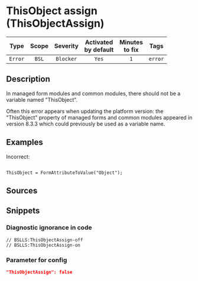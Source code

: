 # ThisObject assign (ThisObjectAssign)

 |  Type   | Scope | Severity  | Activated<br>by default | Minutes<br>to fix |  Tags   |
 |:-------:|:-----:|:---------:|:-----------------------------:|:-----------------------:|:-------:|
 | `Error` | `BSL` | `Blocker` |             `Yes`             |           `1`           | `error` | 

<!-- Блоки выше заполняются автоматически, не трогать -->
## Description
In managed form modules and common modules, there should not be a variable named "ThisObject".

Often this error appears when updating the platform version: the "ThisObject" property of managed forms and common modules appeared in version 8.3.3 which could previously be used as a variable name.

## Examples

Incorrect:
```bsl

ThisObject = FormAttributeToValue("Object");

```

## Sources

## Snippets

<!-- Блоки ниже заполняются автоматически, не трогать -->
### Diagnostic ignorance in code

```bsl
// BSLLS:ThisObjectAssign-off
// BSLLS:ThisObjectAssign-on
```

### Parameter for config

```json
"ThisObjectAssign": false
```
